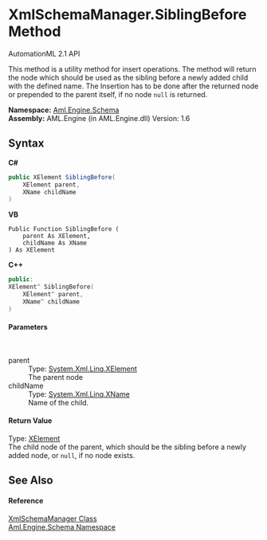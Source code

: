 # XmlSchemaManager.SiblingBefore Method 
AutomationML 2.1 API 

This method is a utility method for insert operations. The method will return the node which should be used as the sibling before a newly added child with the defined name. The Insertion has to be done after the returned node or prepended to the parent itself, if no node `null` is returned.

**Namespace:**&nbsp;<a href="N_Aml_Engine_Schema">Aml.Engine.Schema</a><br />**Assembly:**&nbsp;AML.Engine (in AML.Engine.dll) Version: 1.6

## Syntax

**C#**<br />
``` C#
public XElement SiblingBefore(
	XElement parent,
	XName childName
)
```

**VB**<br />
``` VB
Public Function SiblingBefore ( 
	parent As XElement,
	childName As XName
) As XElement
```

**C++**<br />
``` C++
public:
XElement^ SiblingBefore(
	XElement^ parent, 
	XName^ childName
)
```


#### Parameters
&nbsp;<dl><dt>parent</dt><dd>Type: <a href="https://docs.microsoft.com/dotnet/api/system.xml.linq.xelement" target="_parent" rel="noopener noreferrer">System.Xml.Linq.XElement</a><br />The parent node</dd><dt>childName</dt><dd>Type: <a href="https://docs.microsoft.com/dotnet/api/system.xml.linq.xname" target="_parent" rel="noopener noreferrer">System.Xml.Linq.XName</a><br />Name of the child.</dd></dl>

#### Return Value
Type: <a href="https://docs.microsoft.com/dotnet/api/system.xml.linq.xelement" target="_parent" rel="noopener noreferrer">XElement</a><br />The child node of the parent, which should be the sibling before a newly added node, or `null`, if no node exists.

## See Also


#### Reference
<a href="T_Aml_Engine_Schema_XmlSchemaManager">XmlSchemaManager Class</a><br /><a href="N_Aml_Engine_Schema">Aml.Engine.Schema Namespace</a><br />